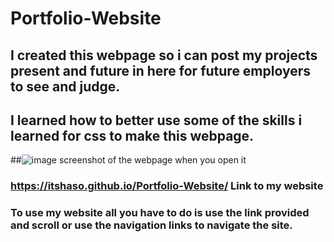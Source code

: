 # Portfolio-Website

## I created this webpage so i can post my projects present and future in here for future employers to see and judge.

## I learned how to better use some of the skills i learned for css to make this webpage.

##![image](https://user-images.githubusercontent.com/117330115/205584698-7b1206b3-ab1d-43ff-9c37-0ffcd38a3ed9.png) screenshot of the webpage when you open it

### https://itshaso.github.io/Portfolio-Website/ Link to my website

### To use my website all you have to do is use the link provided and scroll or use the navigation links to navigate the site.
